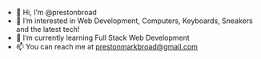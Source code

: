 - 👋 Hi, I’m @prestonbroad
- 👀 I’m interested in Web Development, Computers, Keyboards, Sneakers and the latest tech!
- 🌱 I’m currently learning Full Stack Web Development
- 📫 You can reach me at prestonmarkbroad@gmail.com

<!---
prestonbroad/prestonbroad is a ✨ special ✨ repository because its `README.md` (this file) appears on your GitHub profile.
You can click the Preview link to take a look at your changes.
--->
